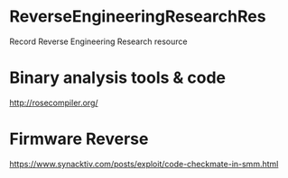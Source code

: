 # ReverseEngineeringResearchRes
Record Reverse Engineering Research resource

# Binary analysis tools & code 

http://rosecompiler.org/

# Firmware Reverse

https://www.synacktiv.com/posts/exploit/code-checkmate-in-smm.html
